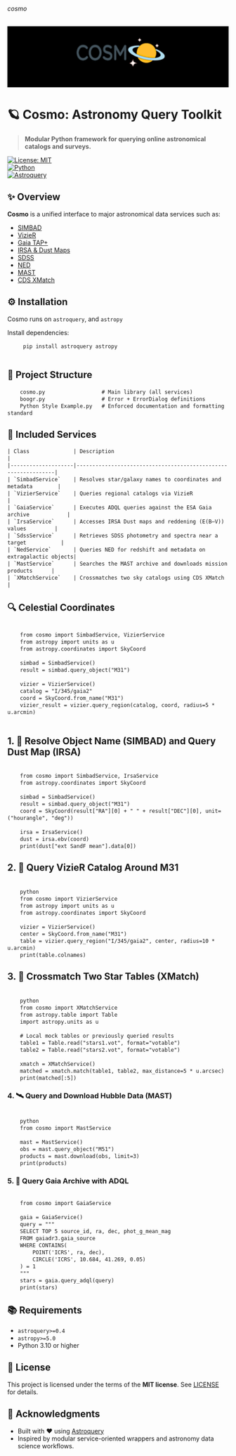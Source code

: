 ###### cosmo
![](https://github.com/is-leeroy-jenkins/Cosmo/blob/master/resources/image/git/project_cosmo.png)



# 🪐 Cosmo: Astronomy Query Toolkit

> **Modular Python framework for querying online astronomical catalogs and surveys.**

[![License: MIT](https://img.shields.io/badge/License-MIT-blue.svg)](LICENSE)  
[![Python](https://img.shields.io/badge/Python-3.10+-blue.svg)](https://www.python.org/)  
[![Astroquery](https://img.shields.io/badge/Astroquery-✔︎-purple.svg)](https://astroquery.readthedocs.io/)



## ✨ Overview

**Cosmo** is a unified interface to major astronomical data services such as:

- [SIMBAD](https://simbad.cds.unistra.fr/simbad/)
- [VizieR](https://vizier.cds.unistra.fr/vizier/surveys.htx)
- [Gaia TAP+](https://gea.esac.esa.int/archive/)
- [IRSA & Dust Maps](https://irsa.ipac.caltech.edu/applications/DUST/index.html)
- [SDSS](https://www.sdss.org/)
- [NED](https://www.ipac.caltech.edu/project/ned)
- [MAST](https://archive.stsci.edu/)
- [CDS XMatch](http://cdsxmatch.u-strasbg.fr/xmatch/doc/)




## ⚙️ Installation

Cosmo runs on `astroquery`, and `astropy`

Install dependencies:

```
     pip install astroquery astropy
     
```



## 🧱 Project Structure

```
    cosmo.py                  # Main library (all services)
    boogr.py                  # Error + ErrorDialog definitions
    Python Style Example.py   # Enforced documentation and formatting standard
```



## 🧩 Included Services

    | Class              | Description                                                   |
    |--------------------|---------------------------------------------------------------|
    | `SimbadService`    | Resolves star/galaxy names to coordinates and metadata        |
    | `VizierService`    | Queries regional catalogs via VizieR                          |
    | `GaiaService`      | Executes ADQL queries against the ESA Gaia archive            |
    | `IrsaService`      | Accesses IRSA Dust maps and reddening (E(B–V)) values         |
    | `SdssService`      | Retrieves SDSS photometry and spectra near a target           |
    | `NedService`       | Queries NED for redshift and metadata on extragalactic objects|
    | `MastService`      | Searches the MAST archive and downloads mission products      |
    | `XMatchService`    | Crossmatches two sky catalogs using CDS XMatch                |





## 🔍 Celestial Coordinates

```

    from cosmo import SimbadService, VizierService
    from astropy import units as u
    from astropy.coordinates import SkyCoord
    
    simbad = SimbadService()
    result = simbad.query_object("M31")
    
    vizier = VizierService()
    catalog = "I/345/gaia2"
    coord = SkyCoord.from_name("M31")
    vizier_result = vizier.query_region(catalog, coord, radius=5 * u.arcmin)
    
```

## 1. 🌟 Resolve Object Name (SIMBAD) and Query Dust Map (IRSA)

```

    from cosmo import SimbadService, IrsaService
    from astropy.coordinates import SkyCoord
    
    simbad = SimbadService()
    result = simbad.query_object("M31")
    coord = SkyCoord(result["RA"][0] + " " + result["DEC"][0], unit=("hourangle", "deg"))
    
    irsa = IrsaService()
    dust = irsa.ebv(coord)
    print(dust["ext SandF mean"].data[0])

```



## 2. 📡 Query VizieR Catalog Around M31

```

    python
    from cosmo import VizierService
    from astropy import units as u
    from astropy.coordinates import SkyCoord
    
    vizier = VizierService()
    center = SkyCoord.from_name("M31")
    table = vizier.query_region("I/345/gaia2", center, radius=10 * u.arcmin)
    print(table.colnames)

```



## 3. 💫 Crossmatch Two Star Tables (XMatch)

```

    python
    from cosmo import XMatchService
    from astropy.table import Table
    import astropy.units as u
    
    # Local mock tables or previously queried results
    table1 = Table.read("stars1.vot", format="votable")
    table2 = Table.read("stars2.vot", format="votable")
    
    xmatch = XMatchService()
    matched = xmatch.match(table1, table2, max_distance=5 * u.arcsec)
    print(matched[:5])

```



### 4. 🛰️ Query and Download Hubble Data (MAST)

```

    python
    from cosmo import MastService
    
    mast = MastService()
    obs = mast.query_object("M51")
    products = mast.download(obs, limit=3)
    print(products)

```

### 5. 🔭 Query Gaia Archive with ADQL

```

    from cosmo import GaiaService
    
    gaia = GaiaService()
    query = """
    SELECT TOP 5 source_id, ra, dec, phot_g_mean_mag
    FROM gaiadr3.gaia_source
    WHERE CONTAINS(
        POINT('ICRS', ra, dec),
        CIRCLE('ICRS', 10.684, 41.269, 0.05)
    ) = 1
    """
    stars = gaia.query_adql(query)
    print(stars)

```



## 📚 Requirements

- `astroquery>=0.4`
- `astropy>=5.0`
- Python 3.10 or higher



## 📜 License

This project is licensed under the terms of the **MIT license**. See [LICENSE](https://github.com/is-leeroy-jenkins/Cosmo/blob/master/LICENSE.txt) for details.



## 🙌 Acknowledgments

- Built with ❤️ using [Astroquery](https://astroquery.readthedocs.io/)
- Inspired by modular service-oriented wrappers and astronomy data science workflows.